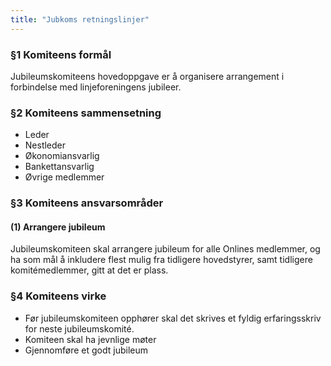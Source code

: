 ```yaml
---
title: "Jubkoms retningslinjer"
---
```


### §1 Komiteens formål  

Jubileumskomiteens hovedoppgave er å organisere arrangement i forbindelse med linjeforeningens jubileer.  

### §2 Komiteens sammensetning

* Leder  
* Nestleder  
* Økonomiansvarlig  
* Bankettansvarlig  
* Øvrige medlemmer  

### §3 Komiteens ansvarsområder

#### (1) Arrangere jubileum  

Jubileumskomiteen skal arrangere jubileum for alle Onlines medlemmer, og ha som mål å inkludere flest mulig fra tidligere hovedstyrer, samt tidligere komitémedlemmer, gitt at det er plass.

### §4 Komiteens virke  

* Før jubileumskomiteen opphører skal det skrives et fyldig erfaringsskriv for neste jubileumskomité.  
* Komiteen skal ha jevnlige møter  
* Gjennomføre et godt jubileum